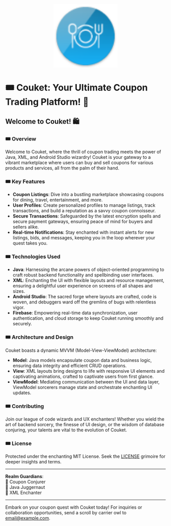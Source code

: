 <div align="center">
  <img src="couket-logo.png" alt="Couket Logo" width="200"/>
</div>

# 🎟️ Couket: Your Ultimate Coupon Trading Platform! 🌟

## Welcome to Couket! 🛍️

### 🎟️ Overview
Welcome to Couket, where the thrill of coupon trading meets the power of Java, XML, and Android Studio wizardry! Couket is your gateway to a vibrant marketplace where users can buy and sell coupons for various products and services, all from the palm of their hand.

### 🎟️ Key Features
- **Coupon Listings**: Dive into a bustling marketplace showcasing coupons for dining, travel, entertainment, and more.
- **User Profiles**: Create personalized profiles to manage listings, track transactions, and build a reputation as a savvy coupon connoisseur.
- **Secure Transactions**: Safeguarded by the latest encryption spells and secure payment gateways, ensuring peace of mind for buyers and sellers alike.
- **Real-time Notifications**: Stay enchanted with instant alerts for new listings, bids, and messages, keeping you in the loop wherever your quest takes you.

### 🎟️ Technologies Used
- **Java**: Harnessing the arcane powers of object-oriented programming to craft robust backend functionality and spellbinding user interfaces.
- **XML**: Enchanting the UI with flexible layouts and resource management, ensuring a delightful user experience on screens of all shapes and sizes.
- **Android Studio**: The sacred forge where layouts are crafted, code is woven, and debuggers ward off the gremlins of bugs with relentless vigor.
- **Firebase**: Empowering real-time data synchronization, user authentication, and cloud storage to keep Couket running smoothly and securely.

### 🎟️ Architecture and Design
Couket boasts a dynamic MVVM (Model-View-ViewModel) architecture:
- **Model**: Java models encapsulate coupon data and business logic, ensuring data integrity and efficient CRUD operations.
- **View**: XML layouts bring designs to life with responsive UI elements and captivating animations, crafted to captivate users from first glance.
- **ViewModel**: Mediating communication between the UI and data layer, ViewModel sorcerers manage state and orchestrate enchanting UI updates.

### 🎟️ Contributing
Join our league of code wizards and UX enchanters! Whether you wield the art of backend sorcery, the finesse of UI design, or the wisdom of database conjuring, your talents are vital to the evolution of Couket.

### 🎟️ License
Protected under the enchanting MIT License. Seek the [LICENSE](LICENSE) grimoire for deeper insights and terms.

---

**Realm Guardians**:  
🌟 Coupon Conjurer  
🌟 Java Juggernaut  
🌟 XML Enchanter  

---

Embark on your coupon quest with Couket today! For inquiries or collaboration opportunities, send a scroll by carrier owl to [email@example.com](mailto:email@example.com).
